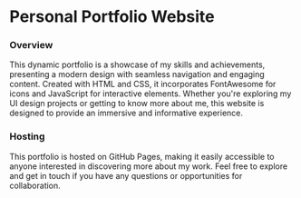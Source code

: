 # Personal Portfolio Website

### Overview
This dynamic portfolio is a showcase of my skills and achievements, presenting a modern design with seamless navigation and engaging content. Created with HTML and CSS, it incorporates FontAwesome for icons and JavaScript for interactive elements. Whether you're exploring my UI design projects or getting to know more about me, this website is designed to provide an immersive and informative experience.
<br>
### Hosting
This portfolio is hosted on GitHub Pages, making it easily accessible to anyone interested in discovering more about my work. Feel free to explore and get in touch if you have any questions or opportunities for collaboration.
